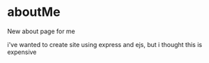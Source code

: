 # aboutMe
New about page for me

i've wanted to create site using express and ejs, but i thought this is expensive
